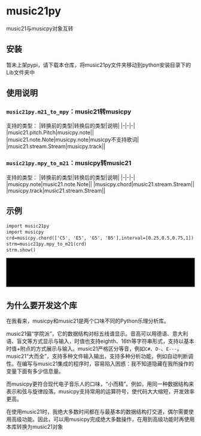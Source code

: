 # music21py
music21与musicpy对象互转

## 安装
暂未上架pypi，请下载本仓库，将music21py文件夹移动到python安装目录下的Lib文件夹中

## 使用说明
### `music21py.m21_to_mpy`：music21转musicpy
支持的类型：
|转换前的类型|转换后的类型|说明|
|-|-|-|
|music21.pitch.Pitch|musicpy.note||
|music21.note.Note|musicpy.note|musicpy不支持歌词|
|music21.stream.Stream|musicpy.track||

### `music21py.mpy_to_m21`：musicpy转music21
支持的类型：
|转换前的类型|转换后的类型|说明|
|-|-|-|
|musicpy.note|music21.note.Note||
|musicpy.chord|music21.stream.Stream||
|musicpy.track|music21.stream.Stream||

## 示例
```
import music21py
import musicpy
crd=musicpy.chord(['C5', 'E5', 'G5', 'B5'],interval=[0.25,0.5,0.75,1])
strm=music21py.mpy_to_m21(crd)
strm.show()
```
![](res/2021-09-24-13-06-26.png)

## 为什么要开发这个库
在我看来，musicpy和music21是两个口味不同的Python乐理分析库。

music21偏“学院派”，它的数据结构对标五线谱显示。音高可以用德语、意大利语、盲文等方式显示与输入，时值也支持eighth、16th等字符串形式，支持以基本时值+附点的方式展示与输入。music21严格区分等音，例如`C#`、`D-`、`E---`。music21“大而全”，支持多种文件输入输出，支持多种分析功能，例如自动判断调性。在编写与music21集成的程序时，容易陷入困惑：我不知道隐藏在我所操作的变量下面有多少信息量。

而musicpy更符合现代电子音乐人的口味，“小而精”。例如，用同一种数据结构来表示和弦与旋律段落。musicpy支持常用的运算符号，使代码大大缩短，开发效率更高。

在使用music21时，我绝大多数时间都在与最基本的数据结构打交道，偶尔需要使用高级功能。因此，可以用musicpy完成绝大多数操作，在用到高级功能时再使用本库转换为music21对象